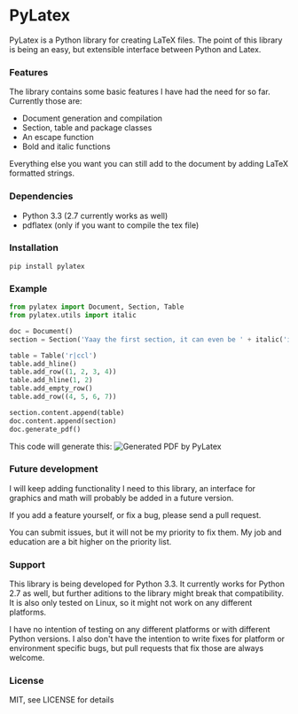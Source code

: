 PyLatex
=======

PyLatex is a Python library for creating LaTeX files. The point of this library
is being an easy, but extensible interface between Python and Latex.


### Features

The library contains some basic features I have had the need for so far.
Currently those are:

- Document generation and compilation
- Section, table and package classes
- An escape function
- Bold and italic functions

Everything else you want you can still add to the document by adding LaTeX
formatted strings.


### Dependencies

- Python 3.3 (2.7 currently works as well)
- pdflatex (only if you want to compile the tex file)


### Installation
`pip install pylatex`


### Example

```python
from pylatex import Document, Section, Table
from pylatex.utils import italic

doc = Document()
section = Section('Yaay the first section, it can even be ' + italic('italic'))

table = Table('r|ccl')
table.add_hline()
table.add_row((1, 2, 3, 4))
table.add_hline(1, 2)
table.add_empty_row()
table.add_row((4, 5, 6, 7))

section.content.append(table)
doc.content.append(section)
doc.generate_pdf()
```

This code will generate this:
![Generated PDF by PyLatex](https://raw.github.com/JelteF/PyLatex/master/docs/static/screenshot.png)


### Future development

I will keep adding functionality I need to this library, an interface for
graphics and math will probably be added in a future version.

If you add a feature yourself, or fix a bug, please send a pull request.

You can submit issues, but it will not be my priority to fix them. My job and
education are a bit higher on the priority list.


### Support

This library is being developed for Python 3.3. It currently works for Python
2.7 as well, but further aditions to the library might break that compatibility.
It is also only tested on Linux, so it might not work on any different
platforms.

I have no intention of testing on any different platforms or with different
Python versions. I also don't have the intention to write fixes for platform or
environment specific bugs, but pull requests that fix those are always welcome.


### License

MIT, see LICENSE for details
